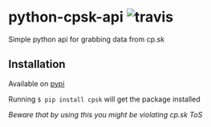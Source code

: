 python-cpsk-api ![travis](https://travis-ci.org/Adman/python-cpsk-api.svg?branch=master)
===============

Simple python api for grabbing data from cp.sk

Installation
------------

Available on [pypi](https://pypi.python.org/pypi/cpsk/)

Running `$ pip install cpsk` will get the package installed


*Beware that by using this you might be violating cp.sk ToS*
